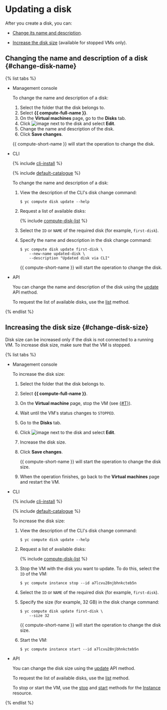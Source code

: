 # Updating a disk

After you create a disk, you can:

* [Change its name and description](#change-name).

* [Increase the disk size](#change-disk-size) (available for stopped VMs only).

## Changing the name and description of a disk {#change-disk-name}

{% list tabs %}

- Management console

  To change the name and description of a disk:

  1. Select the folder that the disk belongs to.
  1. Select **{{ compute-full-name }}**.
  1. On the **Virtual machines** page, go to the **Disks** tab.
  1. Click ![image](../../../_assets/dots.svg) next to the disk and select **Edit**.
  1. Change the name and description of the disk.
  1. Click **Save changes**.

  {{ compute-short-name }} will start the operation to change the disk.

- CLI

  {% include [cli-install](../../../_includes/cli-install.md) %}

  {% include [default-catalogue](../../../_includes/default-catalogue.md) %}

  To change the name and description of a disk:

  1. View the description of the CLI's disk change command:

      ```
      $ yc compute disk update --help
      ```

  1. Request a list of available disks:

      {% include [compute-disk-list](../../../_includes/compute/disk-list.md) %}

  1. Select the `ID` or `NAME` of the required disk (for example, `first-disk`).

  1. Specify the name and description in the disk change command:

      ```
      $ yc compute disk update first-disk \
          --new-name updated-disk \
          --description "Updated disk via CLI"
      ```

      {{ compute-short-name }} will start the operation to change the disk.

- API

  You can change the name and description of the disk using the [update](../../../_api-ref/compute/api-ref/Disk/update.md) API method.

  To request the list of available disks, use the [list](../../../_api-ref/compute/api-ref/Disk/list.md) method.

{% endlist %}

## Increasing the disk size {#change-disk-size}

Disk size can be increased only if the disk is not connected to a running VM. To increase disk size, make sure that the VM is stopped.

{% list tabs %}

- Management console

  To increase the disk size:

  1. Select the folder that the disk belongs to.

  1. Select **{{ compute-full-name }}**.

  1. On the **Virtual machine** page, stop the VM (see [{#T}](../vm-control/vm-stop-and-start.md#stop)).

  1. Wait until the VM's status changes to `STOPPED`.

  1. Go to the **Disks** tab.

  1. Click ![image](../../../_assets/dots.svg) next to the disk and select **Edit**.

  1. Increase the disk size.

  1. Click **Save changes**.

      {{ compute-short-name }} will start the operation to change the disk size.

  1. When the operation finishes, go back to the **Virtual machines** page and restart the VM.

- CLI

  {% include [cli-install](../../../_includes/cli-install.md) %}

  {% include [default-catalogue](../../../_includes/default-catalogue.md) %}

  To increase the disk size:

  1. View the description of the CLI's disk change command:

      ```
      $ yc compute disk update --help
      ```

  1. Request a list of available disks:

      {% include [compute-disk-list](../../../_includes/compute/disk-list.md) %}

  1. Stop the VM with the disk you want to update. To do this, select the `ID` of the VM:

      ```
      $ yc compute instance stop --id a7lcvu28njbhnkcteb5n
      ```

  1. Select the `ID` or `NAME` of the required disk (for example, `first-disk`).

  1. Specify the size (for example, 32 GB) in the disk change command:

      ```
      $ yc compute disk update first-disk \
          --size 32
      ```

      {{ compute-short-name }} will start the operation to change the disk size.

  1. Start the VM:

      ```
      $ yc compute instance start --id a7lcvu28njbhnkcteb5n
      ```

- API

  You can change the disk size using the [update](../../../_api-ref/compute/api-ref/Disk/update.md) API method.

  To request the list of available disks, use the [list](../../../_api-ref/compute/api-ref/Disk/list.md) method.

  To stop or start the VM, use the [stop](../../../_api-ref/compute/api-ref/Instance/stop.md) and [start](../../../_api-ref/compute/api-ref/Instance/get.md) methods for the [Instance](../../../_api-ref/compute/api-ref/Instance/) resource.

{% endlist %}
